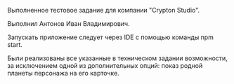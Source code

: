 Выполненное тестовое задание для компании "Crypton Studio".

Выполнил Антонов Иван Владимирович.

Запускать приложение следует через IDE с помощью команды npm start.

Были реализованы все указанные в техническом задании возможности, за исключением одной из дополнительных опций: показ родной планеты персонажа на его карточке.
